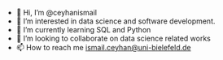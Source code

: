 - 👋 Hi, I’m @ceyhanismail
- 👀 I’m interested in data science and software development.
- 🌱 I’m currently learning SQL and Python 
- 💞️ I’m looking to collaborate on data science related works
- 📫 How to reach me ismail.ceyhan@uni-bielefeld.de

<!---
ceyhanismail/ceyhanismail is a ✨ special ✨ repository because its `README.md` (this file) appears on your GitHub profile.
You can click the Preview link to take a look at your changes.
--->
